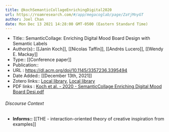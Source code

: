 ```yaml
---
title: @kochSemanticCollageEnrichingDigital2020
url: https://roamresearch.com/#/app/megacoglab/page/ZaYjMnyGT
author: Joel Chan
date: Mon Dec 13 2021 14:28:00 GMT-0500 (Eastern Standard Time)
---
```


- Title:: SemanticCollage: Enriching Digital Mood Board Design with Semantic Labels
- Author(s):: [[Janin Koch]], [[Nicolas Taffin]], [[Andrés Lucero]], [[Wendy E. Mackay]]
- Type:: [[Conference paper]]
- Publication::
- URL : https://dl.acm.org/doi/10.1145/3357236.3395494
- Date Added:: [[December 13th, 2021]]
- Zotero links:: [Local library](zotero://select/groups/2451508/items/YGXMIHN6), [Local library](https://www.zotero.org/groups/2451508/items/YGXMIHN6)
- PDF links : [Koch et al. - 2020 - SemanticCollage Enriching Digital Mood Board Desi.pdf](zotero://open-pdf/groups/2451508/items/CFEAQA2T)

###### Discourse Context

- **Informs::** [[THE - interaction-oriented theory of creative inspiration from examples]]
